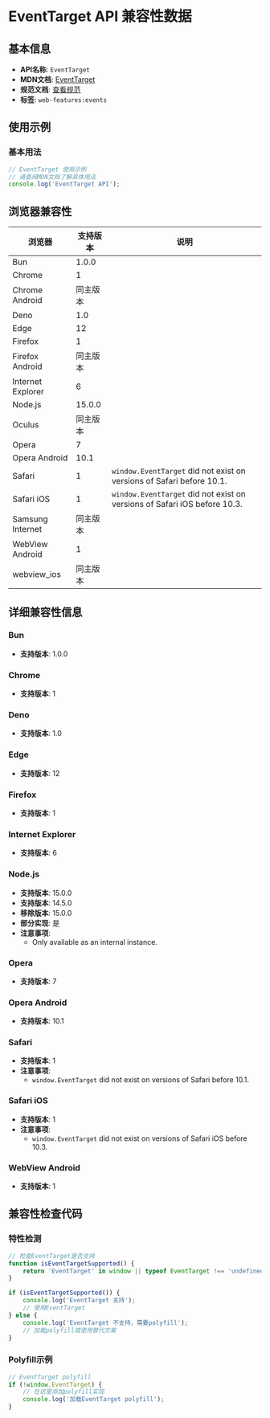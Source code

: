 # EventTarget API 兼容性数据

## 基本信息

- **API名称**: `EventTarget`
- **MDN文档**: [EventTarget](https://developer.mozilla.org/docs/Web/API/EventTarget)
- **规范文档**: [查看规范](https://dom.spec.whatwg.org/#interface-eventtarget)
- **标签**: `web-features:events`

## 使用示例

### 基本用法

```javascript
// EventTarget 使用示例
// 请查阅MDN文档了解具体用法
console.log('EventTarget API');
```

## 浏览器兼容性

| 浏览器 | 支持版本 | 说明 |
|--------|----------|------|
| Bun | 1.0.0 |  |
| Chrome | 1 |  |
| Chrome Android | 同主版本 |  |
| Deno | 1.0 |  |
| Edge | 12 |  |
| Firefox | 1 |  |
| Firefox Android | 同主版本 |  |
| Internet Explorer | 6 |  |
| Node.js | 15.0.0 |  |
| Oculus | 同主版本 |  |
| Opera | 7 |  |
| Opera Android | 10.1 |  |
| Safari | 1 | `window.EventTarget` did not exist on versions of Safari before 10.1. |
| Safari iOS | 1 | `window.EventTarget` did not exist on versions of Safari iOS before 10.3. |
| Samsung Internet | 同主版本 |  |
| WebView Android | 1 |  |
| webview_ios | 同主版本 |  |

## 详细兼容性信息

### Bun

- **支持版本**: 1.0.0

### Chrome

- **支持版本**: 1

### Deno

- **支持版本**: 1.0

### Edge

- **支持版本**: 12

### Firefox

- **支持版本**: 1

### Internet Explorer

- **支持版本**: 6

### Node.js

- **支持版本**: 15.0.0
- **支持版本**: 14.5.0
- **移除版本**: 15.0.0
- **部分实现**: 是
- **注意事项**:
  - Only available as an internal instance.

### Opera

- **支持版本**: 7

### Opera Android

- **支持版本**: 10.1

### Safari

- **支持版本**: 1
- **注意事项**:
  - `window.EventTarget` did not exist on versions of Safari before 10.1.

### Safari iOS

- **支持版本**: 1
- **注意事项**:
  - `window.EventTarget` did not exist on versions of Safari iOS before 10.3.

### WebView Android

- **支持版本**: 1

## 兼容性检查代码

### 特性检测

```javascript
// 检查EventTarget是否支持
function isEventTargetSupported() {
    return 'EventTarget' in window || typeof EventTarget !== 'undefined';
}

if (isEventTargetSupported()) {
    console.log('EventTarget 支持');
    // 使用EventTarget
} else {
    console.log('EventTarget 不支持，需要polyfill');
    // 加载polyfill或使用替代方案
}
```

### Polyfill示例

```javascript
// EventTarget polyfill
if (!window.EventTarget) {
    // 在这里添加polyfill实现
    console.log('加载EventTarget polyfill');
}
```

